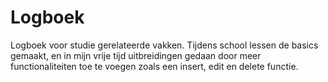 # Logboek
Logboek voor studie gerelateerde vakken. 
Tijdens school lessen de basics gemaakt, en in mijn vrije tijd uitbreidingen gedaan door meer functionaliteiten toe te voegen zoals een insert, edit en delete functie.
